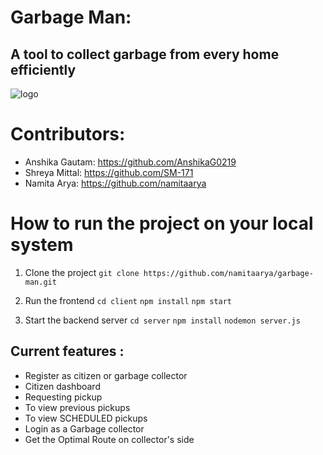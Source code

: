 # Garbage Man: 
## A tool to collect garbage from every home efficiently

![logo](https://user-images.githubusercontent.com/25116462/192699608-2e9be1de-adf3-4d6d-93ca-f605b4ed58e7.png)

# Contributors: 
- Anshika Gautam: https://github.com/AnshikaG0219
- Shreya Mittal: https://github.com/SM-171
- Namita Arya: https://github.com/namitaarya

# How to run the project on your local system
 1. Clone the project 
 ```git clone https://github.com/namitaarya/garbage-man.git``` 

2. Run the frontend 
```cd client```
```npm install```
```npm start```

3. Start the backend server
```cd server```
```npm install```
```nodemon server.js```

## Current features :  
- Register as citizen or garbage collector
- Citizen dashboard
- Requesting pickup
- To view previous pickups
- To view SCHEDULED pickups
- Login as a Garbage collector 
- Get the Optimal Route on collector's side

